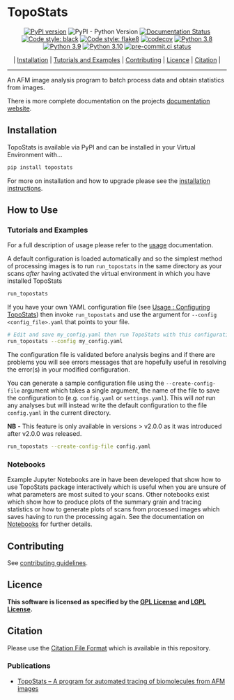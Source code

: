 # TopoStats

<div align="center">

[![PyPI version](https://badge.fury.io/py/topostats.svg)](https://badge.fury.io/py/topostats)
![PyPI - Python Version](https://img.shields.io/pypi/pyversions/topostats)
[![Documentation Status](https://readthedocs.org/projects/topostats/badge/?version=dev)](https://topostats.readthedocs.io/en/dev/?badge=dev)
[![Code style: black](https://img.shields.io/badge/code%20style-black-000000.svg)](https://github.com/psf/black)
[![Code style: flake8](https://img.shields.io/badge/code%20style-flake8-456789.svg)](https://github.com/psf/flake8)
[![codecov](https://codecov.io/gh/AFM-SPM/TopoStats/branch/dev/graph/badge.svg)](https://codecov.io/gh/AFM-SPM/TopoStats)
[![Python 3.8](https://img.shields.io/badge/python-3.8-blue.svg)](https://www.python.org/downloads/release/python-380/)
[![Python 3.9](https://img.shields.io/badge/python-3.9-blue.svg)](https://www.python.org/downloads/release/python-390/)
[![Python 3.10](https://img.shields.io/badge/python-3.10-blue.svg)](https://www.python.org/downloads/release/python-360/)
[![pre-commit.ci
status](https://results.pre-commit.ci/badge/github/AFM-SPM/TopoStats/main.svg)](https://results.pre-commit.ci/latest/github/AFM-SPM/TopoStats/main)

| [Installation](#installation) | [Tutorials and Examples](#tutorials-and-examples) | [Contributing](contributing.md) | [Licence](#licence) | [Citation](#citation) |
</div>

--------------------------------------------------------------------------------

An AFM image analysis program to batch process data and obtain statistics from images.

There is more complete documentation on the projects [documentation website](https://afm-spm.github.io/TopoStats/).

## Installation

TopoStats is available via PyPI and can be installed in your Virtual Environment with...

``` bash
pip install topostats
```

For more on installation and how to upgrade please see the [installation
instructions](https://afm-spm.github.io/TopoStats/main/installation.html).

## How to Use

### Tutorials and Examples

For a full description of usage please refer to the [usage](https://afm-spm.github.io/TopoStats/main/usage.html) documentation.

A default configuration is loaded automatically and so the simplest method of processing images is to run
`run_topostats` in the same directory as your scans _after_ having activated the virtual environment in which you have
installed TopoStats

``` bash
run_topostats
```

If you have your own YAML configuration file (see [Usage : Configuring
TopoStats](https://afm-spm.github.io/TopoStats/main/usage.html#configuring_topostats)) then invoke `run_topostats` and use
the argument for `--config <config_file>.yaml` that points to your file.

``` bash
# Edit and save my_config.yaml then run TopoStats with this configuration file
run_topostats --config my_config.yaml
```

The configuration file is validated before analysis begins and if there are problems you will see errors messages that
are hopefully useful in resolving the error(s) in your modified configuration.

You can generate a sample configuration file using the `--create-config-file` argument which takes a single argument,
the name of the file to save the configuration to (e.g. `config.yaml` or `settings.yaml`). This will _not_  run any
analyses but will instead write the default configuration to the file `config.yaml` in the current directory.

**NB** - This feature is only available in versions > v2.0.0 as it was introduced after v2.0.0 was released.

``` bash
run_topostats --create-config-file config.yaml
```

### Notebooks

Example Jupyter Notebooks are in have been developed that show how to use TopoStats package interactively which is
useful when you are unsure of what parameters are most suited to your scans.  Other notebooks exist which show how to
produce plots of the summary grain and tracing statistics or how to generate plots of scans from processed images which
saves having to run the processing again. See the documentation on
[Notebooks](https://afm-spm.github.io/TopoStats/main/notebooks.html) for further details.

## Contributing

See [contributing guidelines](https://afm-spm.github.io/TopoStats/main/contributing.html).

## Licence

**This software is licensed as specified by the [GPL License](COPYING) and [LGPL License](COPYING.LESSER).**

## Citation

Please use the [Citation File Format](https://citation-file-format.github.io/) which is available in this repository.

### Publications

- [TopoStats – A program for automated tracing of biomolecules from AFM images](https://www.sciencedirect.com/science/article/pii/S1046202321000207)
